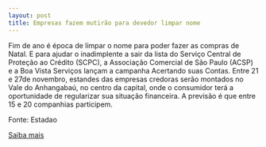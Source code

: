 ```yaml
---
layout: post
title: Empresas fazem mutirão para devedor limpar nome
---
```

<p>Fim de ano é época de limpar o nome para poder fazer as compras de Natal. E para ajudar o inadimplente a sair da lista do Serviço Central de Proteção ao Crédito (SCPC), a Associação Comercial de São Paulo (ACSP) e a Boa Vista Serviços lançam a campanha Acertando suas Contas. Entre 21 e 27de novembro, estandes das empresas credoras serão montados no Vale do Anhangabaú, no centro da capital, onde o consumidor terá a oportunidade de regularizar sua situação financeira. A previsão é que entre 15 e 20 companhias participem.</p><p>Fonte: Estadao</p><p><a href="http://blogs.estadao.com.br/jt-seu-bolso/empresas-fazem-mutirao-para-devedor-limpar-nome/" target="_blank">Saiba mais</a> </p>

